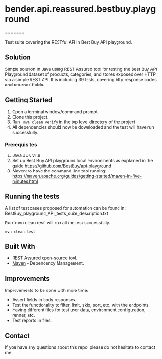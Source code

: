 # bender.api.reassured.bestbuy.playground
=======

Test suite covering the RESTful API in Best Buy API playground. 

## Solution
Simple solution in Java using REST Assured tool for testing the Best Buy API Playground dataset of products, categories, and stores exposed over HTTP via a simple REST API. It is including 39 tests, covering http response codes and returned fields. 

## Getting Started
1. Open a terminal window/command prompt
2. Clone this project.
3. Run ``` mvn clean verify``` in the top level directory of the project 
4. All dependencies should now be downloaded and the test will have run successfully.

### Prerequisites
1. Java JDK v1.8
2. Set up Best Buy API playground local environments as explained in the guide https://github.com/BestBuy/api-playground
3. Maven: to have the command-line tool running: https://maven.apache.org/guides/getting-started/maven-in-five-minutes.html

## Running the tests
A list of test cases proposed for automation can be found in: BestBuy_playground_API_tests_suite_description.txt

Run 'mvn clean test' will run all the test successfully.
```
mvn clean test
```

## Built With
* REST Assured open-source tool.
* [Maven](https://maven.apache.org/) - Dependency Management.

## Improvements
Improvements to be done with more time:
* Assert fields in body responses.
* Test the functionality to filter, limit, skip, sort, etc. with the endpoints. 
* Having different files for test user data, environment configuration, runner, etc.
* Test reports in files.

## Contact
If you have any questions about this repo, please do not hesitate to contact me.
